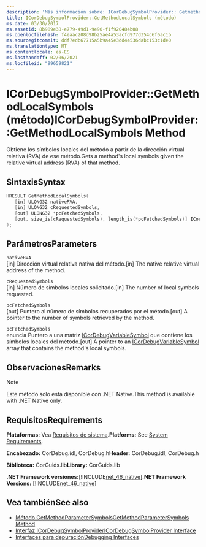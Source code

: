 ```yaml
---
description: 'Más información sobre: ICorDebugSymbolProvider:: Getmethodlocalsymbols ((método)'
title: ICorDebugSymbolProvider::GetMethodLocalSymbols (método)
ms.date: 03/30/2017
ms.assetid: 8b989e38-e779-49d1-9e90-f1f920484b08
ms.openlocfilehash: f4eaac208d98b25ae4a53acfd977d354c6f6ac1b
ms.sourcegitcommit: ddf7edb67715a5b9a45e3dd44536dabc153c1de0
ms.translationtype: MT
ms.contentlocale: es-ES
ms.lasthandoff: 02/06/2021
ms.locfileid: "99659821"
---
```

# <a name="icordebugsymbolprovidergetmethodlocalsymbols-method"></a><span data-ttu-id="9acc9-103">ICorDebugSymbolProvider::GetMethodLocalSymbols (método)</span><span class="sxs-lookup"><span data-stu-id="9acc9-103">ICorDebugSymbolProvider::GetMethodLocalSymbols Method</span></span>

<span data-ttu-id="9acc9-104">Obtiene los símbolos locales del método a partir de la dirección virtual relativa (RVA) de ese método.</span><span class="sxs-lookup"><span data-stu-id="9acc9-104">Gets a method's local symbols given the relative virtual address (RVA) of that method.</span></span>  
  
## <a name="syntax"></a><span data-ttu-id="9acc9-105">Sintaxis</span><span class="sxs-lookup"><span data-stu-id="9acc9-105">Syntax</span></span>  
  
```cpp  
HRESULT GetMethodLocalSymbols(  
   [in] ULONG32 nativeRVA,  
   [in] ULONG32 cRequestedSymbols,  
   [out] ULONG32 *pcFetchedSymbols,  
   [out, size_is(cRequestedSymbols), length_is(*pcFetchedSymbols)] ICorDebugVariableSymbol *pSymbols[]  
);  
```  
  
## <a name="parameters"></a><span data-ttu-id="9acc9-106">Parámetros</span><span class="sxs-lookup"><span data-stu-id="9acc9-106">Parameters</span></span>  

 `nativeRVA`  
 <span data-ttu-id="9acc9-107">[in] Dirección virtual relativa nativa del método.</span><span class="sxs-lookup"><span data-stu-id="9acc9-107">[in] The native relative virtual address of the method.</span></span>  
  
 `cRequestedSymbols`  
 <span data-ttu-id="9acc9-108">[in] Número de símbolos locales solicitado.</span><span class="sxs-lookup"><span data-stu-id="9acc9-108">[in] The number of local symbols requested.</span></span>  
  
 `pcFetchedSymbols`  
 <span data-ttu-id="9acc9-109">[out] Puntero al número de símbolos recuperados por el método.</span><span class="sxs-lookup"><span data-stu-id="9acc9-109">[out] A pointer to the number of symbols retrieved by the method.</span></span>  
  
 `pcFetchedSymbols`  
 <span data-ttu-id="9acc9-110">enuncia Puntero a una matriz [ICorDebugVariableSymbol](icordebugvariablesymbol-interface.md) que contiene los símbolos locales del método.</span><span class="sxs-lookup"><span data-stu-id="9acc9-110">[out] A pointer to an [ICorDebugVariableSymbol](icordebugvariablesymbol-interface.md) array that contains the method's local symbols.</span></span>  
  
## <a name="remarks"></a><span data-ttu-id="9acc9-111">Observaciones</span><span class="sxs-lookup"><span data-stu-id="9acc9-111">Remarks</span></span>  
  
> [!NOTE]
> <span data-ttu-id="9acc9-112">Este método solo está disponible con .NET Native.</span><span class="sxs-lookup"><span data-stu-id="9acc9-112">This method is available with .NET Native only.</span></span>  
  
## <a name="requirements"></a><span data-ttu-id="9acc9-113">Requisitos</span><span class="sxs-lookup"><span data-stu-id="9acc9-113">Requirements</span></span>  

 <span data-ttu-id="9acc9-114">**Plataformas:** Vea [Requisitos de sistema](../../get-started/system-requirements.md).</span><span class="sxs-lookup"><span data-stu-id="9acc9-114">**Platforms:** See [System Requirements](../../get-started/system-requirements.md).</span></span>  
  
 <span data-ttu-id="9acc9-115">**Encabezado:** CorDebug.idl, CorDebug.h</span><span class="sxs-lookup"><span data-stu-id="9acc9-115">**Header:** CorDebug.idl, CorDebug.h</span></span>  
  
 <span data-ttu-id="9acc9-116">**Biblioteca:** CorGuids.lib</span><span class="sxs-lookup"><span data-stu-id="9acc9-116">**Library:** CorGuids.lib</span></span>  
  
 <span data-ttu-id="9acc9-117">**.NET Framework versiones:**[!INCLUDE[net_46_native](../../../../includes/net-46-native-md.md)]</span><span class="sxs-lookup"><span data-stu-id="9acc9-117">**.NET Framework Versions:** [!INCLUDE[net_46_native](../../../../includes/net-46-native-md.md)]</span></span>  
  
## <a name="see-also"></a><span data-ttu-id="9acc9-118">Vea también</span><span class="sxs-lookup"><span data-stu-id="9acc9-118">See also</span></span>

- [<span data-ttu-id="9acc9-119">Método GetMethodParameterSymbols</span><span class="sxs-lookup"><span data-stu-id="9acc9-119">GetMethodParameterSymbols Method</span></span>](icordebugsymbolprovider-getmethodparametersymbols-method.md)
- [<span data-ttu-id="9acc9-120">Interfaz ICorDebugSymbolProvider</span><span class="sxs-lookup"><span data-stu-id="9acc9-120">ICorDebugSymbolProvider Interface</span></span>](icordebugsymbolprovider-interface.md)
- [<span data-ttu-id="9acc9-121">Interfaces para depuración</span><span class="sxs-lookup"><span data-stu-id="9acc9-121">Debugging Interfaces</span></span>](debugging-interfaces.md)
